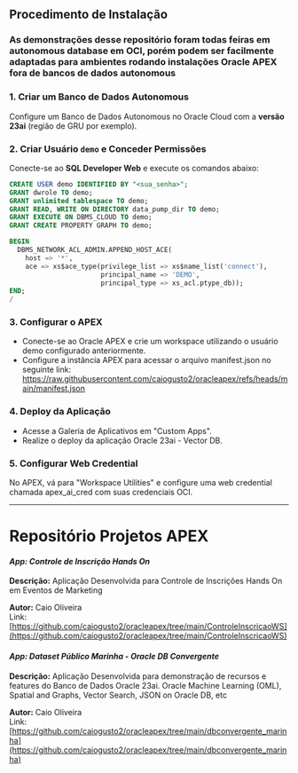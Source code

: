 
## **Procedimento de Instalação**

### As demonstrações desse repositório foram todas feiras em autonomous database em OCI, porém podem ser facilmente adaptadas para ambientes rodando instalações Oracle APEX fora de bancos de dados autonomous

### 1. Criar um Banco de Dados Autonomous
Configure um Banco de Dados Autonomous no Oracle Cloud com a **versão 23ai** (região de GRU por exemplo).

### 2. Criar Usuário `demo` e Conceder Permissões
Conecte-se ao **SQL Developer Web** e execute os comandos abaixo:

```sql
CREATE USER demo IDENTIFIED BY "<sua_senha>";
GRANT dwrole TO demo;
GRANT unlimited tablespace TO demo;
GRANT READ, WRITE ON DIRECTORY data_pump_dir TO demo;
GRANT EXECUTE ON DBMS_CLOUD TO demo;
GRANT CREATE PROPERTY GRAPH TO demo;

BEGIN
  DBMS_NETWORK_ACL_ADMIN.APPEND_HOST_ACE(
    host => '*',
    ace => xs$ace_type(privilege_list => xs$name_list('connect'),
                       principal_name => 'DEMO',
                       principal_type => xs_acl.ptype_db));
END;
/ 

```

### 3. Configurar o APEX
* Conecte-se ao Oracle APEX e crie um workspace utilizando o usuário demo configurado anteriormente.
* Configure a instância APEX para acessar o arquivo manifest.json no seguinte link:
https://raw.githubusercontent.com/caiogusto2/oracleapex/refs/heads/main/manifest.json

### 4. Deploy da Aplicação
* Acesse a Galeria de Aplicativos em "Custom Apps".
* Realize o deploy da aplicação Oracle 23ai - Vector DB.

### 5. Configurar Web Credential
No APEX, vá para "Workspace Utilities" e configure uma web credential chamada apex_ai_cred com suas credenciais OCI.

---

# Repositório Projetos APEX

#### _App: Controle de Inscrição Hands On_
**Descrição:** Aplicação Desenvolvida para Controle de Inscrições Hands On em Eventos de Marketing  

**Autor:** Caio Oliveira  
Link: [https://github.com/caiogusto2/oracleapex/tree/main/ControleInscricaoWS](https://github.com/caiogusto2/oracleapex/tree/main/ControleInscricaoWS)

#### _App: Dataset Público Marinha - Oracle DB Convergente_
**Descrição:** Aplicação Desenvolvida para demonstração de recursos e features do Banco de Dados Oracle 23ai. Oracle Machine Learning (OML), Spatial and Graphs, Vector Search, JSON on Oracle DB, etc

**Autor:** Caio Oliveira  
Link: [https://github.com/caiogusto2/oracleapex/tree/main/dbconvergente_marinha](https://github.com/caiogusto2/oracleapex/tree/main/dbconvergente_marinha)